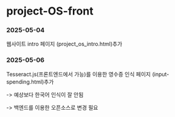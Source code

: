 # project-OS-front

### 2025-05-04
웹사이트 intro 페이지 (project_os_intro.html)추가


### 2025-05-06 
Tesseract.js(프론트엔드에서 가능)를 이용한 영수증 인식 페이지 (input-spending.html)추가

-> 예상보다 한국어 인식이 잘 안됨

-> 백엔드를 이용한 오픈소스로 변경 필요

